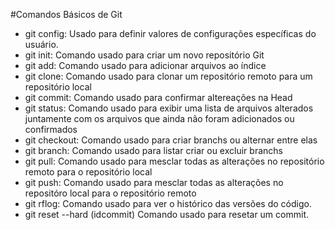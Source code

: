 #Comandos Básicos de Git

 - git config:
	Usado para definir valores de configurações específicas do usuário.
 - git init:
	Comando usado para criar um novo repositório Git
 - git add:
	Comando usado para adicionar arquivos ao índice
 - git clone:
	Comando usado para clonar um repositório remoto para um repositório local
 - git commit:
	Comando usado para confirmar altereações na Head
 - git status:
	Comando usado para exibir uma lista de arquivos alterados juntamente com os arquivos que ainda não foram adicionados ou confirmados
 - git checkout:
	Comando usado para criar branchs ou alternar entre elas
 - git branch:
	Comando usado para listar criar ou excluir branchs
 - git pull:
	Comando usado para mesclar todas as alterações no repositório remoto para o repositório local
 - git push:
	Comando usado para mesclar todas as alterações no repositóro local para o repositório remoto
 - git rflog: 
	Comando usado para ver o histórico das versões do código.
 - git reset --hard (idcommit)
	Comando usado para resetar um commit.
